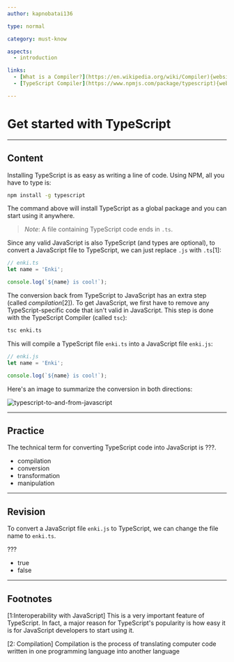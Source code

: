 ```yaml
---
author: kapnobatai136

type: normal

category: must-know

aspects:
  - introduction

links:
  - [What is a Compiler?](https://en.wikipedia.org/wiki/Compiler){website}
  - [TypeScript Compiler](https://www.npmjs.com/package/typescript){website}'

---
```


# Get started with TypeScript

---
## Content

Installing TypeScript is as easy as writing a line of code. Using NPM, all you have to type is:

```bash
npm install -g typescript
```

The command above will install TypeScript as a global package and you can start using it anywhere.

> *Note*: A file containing TypeScript code ends in `.ts`.

Since any valid JavaScript is also TypeScript (and types are optional), to convert a JavaScript file to TypeScript, we can just replace `.js` with `.ts`[1]:

```ts
// enki.ts
let name = 'Enki';

console.log(`${name} is cool!`);
```

The conversion back from TypeScript to JavaScript has an extra step (called *compilation*[2]). To get JavaScript, we first have to remove any TypeScript-specific code that isn't valid in JavaScript. This step is done with the TypeScript Compiler (called `tsc`):

```bash
tsc enki.ts
```

This will compile a TypeScript file `enki.ts` into a JavaScript file `enki.js`:

```js
// enki.js
let name = 'Enki';

console.log(`${name} is cool!`);
```

Here's an image to summarize the conversion in both directions:

![typescript-to-and-from-javascript](https://img.enkipro.com/274c90097c3b4af0faf07e0bc9cc4952.png)

---
## Practice

The technical term for converting TypeScript code into JavaScript is ???.

* compilation
* conversion
* transformation
* manipulation

---
## Revision

To convert a JavaScript file `enki.js` to TypeScript, we can change the file name to `enki.ts`.

???

* true
* false

---
## Footnotes

[1:Interoperability with JavaScript]
This is a very important feature of TypeScript. In fact, a major reason for TypeScript's popularity is how easy it is for JavaScript developers to start using it.

[2: Compilation]
Compilation is the process of translating computer code written in one programming language into another language
